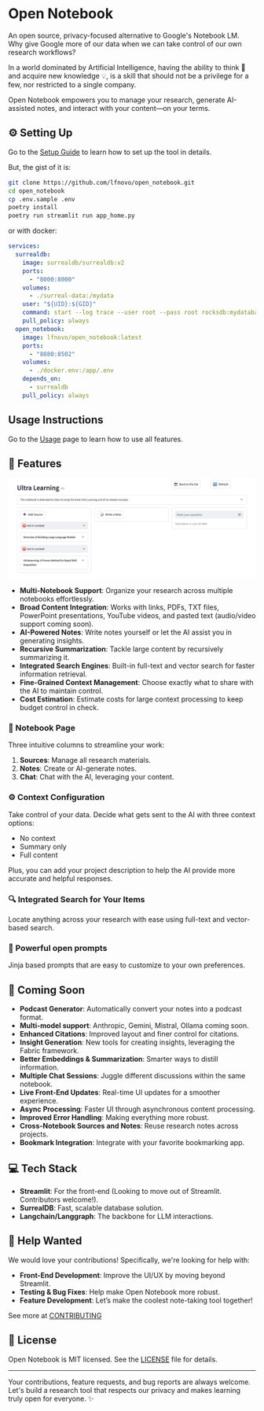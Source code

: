 # Open Notebook

An open source, privacy-focused alternative to Google's Notebook LM. Why give Google more of our data when we can take control of our own research workflows?

In a world dominated by Artificial Intelligence, having the ability to think 🧠 and acquire new knowledge 💡, is a skill that should not be a privilege for a few, nor restricted to a single company.

Open Notebook empowers you to manage your research, generate AI-assisted notes, and interact with your content—on your terms.

## ⚙️ Setting Up

Go to the [Setup Guide](docs/SETUP.md) to learn how to set up the tool in details.

But, the gist of it is: 

```sh
git clone https://github.com/lfnovo/open_notebook.git
cd open_notebook
cp .env.sample .env
poetry install
poetry run streamlit run app_home.py
```

or with docker:

```yaml
services:
  surrealdb:
    image: surrealdb/surrealdb:v2
    ports:
      - "8000:8000"
    volumes:
      - ./surreal-data:/mydata
    user: "${UID}:${GID}"
    command: start --log trace --user root --pass root rocksdb:mydatabase.db
    pull_policy: always
  open_notebook:
    image: lfnovo/open_notebook:latest
    ports:
      - "8080:8502"
    volumes:
      - ./docker.env:/app/.env
    depends_on:
      - surrealdb
    pull_policy: always
```



## Usage Instructions

Go to the [Usage](docs/USAGE.md) page to learn how to use all features.

## 🚀 Features

![New Notebook](docs/assets/asset_list.png)


- **Multi-Notebook Support**: Organize your research across multiple notebooks effortlessly.
- **Broad Content Integration**: Works with links, PDFs, TXT files, PowerPoint presentations, YouTube videos, and pasted text (audio/video support coming soon).
- **AI-Powered Notes**: Write notes yourself or let the AI assist you in generating insights.
- **Recursive Summarization**: Tackle large content by recursively summarizing it.
- **Integrated Search Engines**: Built-in full-text and vector search for faster information retrieval.
- **Fine-Grained Context Management**: Choose exactly what to share with the AI to maintain control.
- **Cost Estimation**: Estimate costs for large context processing to keep budget control in check.

### 📝 Notebook Page

Three intuitive columns to streamline your work:
1. **Sources**: Manage all research materials.
2. **Notes**: Create or AI-generate notes.
3. **Chat**: Chat with the AI, leveraging your content.

### ⚙️ Context Configuration

Take control of your data. Decide what gets sent to the AI with three context options:
- No context
- Summary only
- Full content

Plus, you can add your project description to help the AI provide more accurate and helpful responses.

### 🔍 Integrated Search for Your Items

Locate anything across your research with ease using full-text and vector-based search.

### 💬 Powerful open prompts

Jinja based prompts that are easy to customize to your own preferences.




## 🌟 Coming Soon

- **Podcast Generator**: Automatically convert your notes into a podcast format.
- **Multi-model support**: Anthropic, Gemini, Mistral, Ollama coming soon.
- **Enhanced Citations**: Improved layout and finer control for citations.
- **Insight Generation**: New tools for creating insights, leveraging the Fabric framework.
- **Better Embeddings & Summarization**: Smarter ways to distill information.
- **Multiple Chat Sessions**: Juggle different discussions within the same notebook.
- **Live Front-End Updates**: Real-time UI updates for a smoother experience.
- **Async Processing**: Faster UI through asynchronous content processing.
- **Improved Error Handling**: Making everything more robust.
- **Cross-Notebook Sources and Notes**: Reuse research notes across projects.
- **Bookmark Integration**: Integrate with your favorite bookmarking app.


## 💻 Tech Stack

- **Streamlit**: For the front-end (Looking to move out of Streamlit. Contributors welcome!).
- **SurrealDB**: Fast, scalable database solution.
- **Langchain/Langgraph**: The backbone for LLM interactions.


## 🙌 Help Wanted

We would love your contributions! Specifically, we're looking for help with:
- **Front-End Development**: Improve the UI/UX by moving beyond Streamlit.
- **Testing & Bug Fixes**: Help make Open Notebook more robust.
- **Feature Development**: Let’s make the coolest note-taking tool together!

See more at [CONTRIBUTING](CONTRIBUTING.md)
## 📄 License

Open Notebook is MIT licensed. See the [LICENSE](LICENSE) file for details.

---

Your contributions, feature requests, and bug reports are always welcome. Let's build a research tool that respects our privacy and makes learning truly open for everyone. ✨
